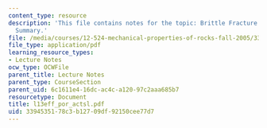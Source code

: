 ```yaml
---
content_type: resource
description: 'This file contains notes for the topic: Brittle Fracture and Sliding
  Summary.'
file: /media/courses/12-524-mechanical-properties-of-rocks-fall-2005/3394535178c3b12709df92150cee77d7_l13eff_por_actsl.pdf
file_type: application/pdf
learning_resource_types:
- Lecture Notes
ocw_type: OCWFile
parent_title: Lecture Notes
parent_type: CourseSection
parent_uid: 6c1611e4-16dc-ac4c-a120-97c2aaa685b7
resourcetype: Document
title: l13eff_por_actsl.pdf
uid: 33945351-78c3-b127-09df-92150cee77d7
---
```

